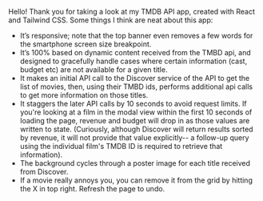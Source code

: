 Hello! Thank you for taking a look at my TMDB API app, created with React and Tailwind CSS. 
Some things I think are neat about this app:

- It’s responsive; note that the top banner even removes a few words for the smartphone screen size breakpoint.
- It’s 100% based on dynamic content received from the TMBD api, and designed to gracefully handle cases where certain information (cast, budget etc) are not available for a given title.
- It makes an initial API call to the Discover service of the API to get the list of movies, then, using their TMBD ids, performs additional api calls to get more information on those titles.
- It staggers the later API calls by 10 seconds to avoid request limits. If you're looking at a film in the modal view within the first 10 seconds of loading the page, revenue and budget will drop in as those values are written to state. (Curiously, although Discover will return results sorted by revenue, it will not provide that value explicitly-- a follow-up query using the individual film's TMDB ID is required to retrieve that information).
- The background cycles through a poster image for each title received from Discover. 
- If a movie really annoys you, you can remove it from the grid by hitting the X in top right. Refresh the page to undo.
